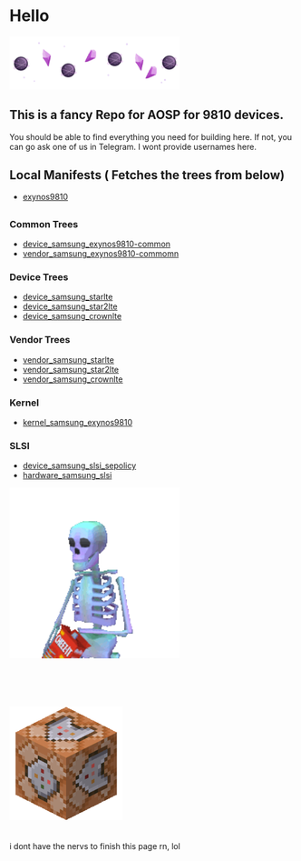 # Hello

<img src="https://github.com/Exynos9810Resurrected/.github/blob/main/profile/aestetic.gif?raw=true" width=300px>

## This is a fancy Repo for AOSP for 9810 devices.

You should be able to find everything you need for building here. If not, you can go ask one of us in Telegram. I wont provide usernames here.

## Local Manifests ( Fetches the trees from below)
- [exynos9810](https://github.com/Exynos9810Resurrected/local_manifests/)
##

### Common Trees

- [device_samsung_exynos9810-common](https://github.com/Exynos9810Resurrected/device_samsung_exynos9810-common/)
- [vendor_samsung_exynos9810-commomn](https://github.com/Exynos9810Resurrected/vendor_samsung_exynos9810-common/)

### Device Trees

- [device_samsung_starlte](https://github.com/Exynos9810Resurrected/device_samsung_starlte/)
- [device_samsung_star2lte](https://github.com/Exynos9810Resurrected/device_samsung_star2lte/)
- [device_samsung_crownlte](https://github.com/Exynos9810Resurrected/device_samsung_crownlte/)

### Vendor Trees

- [vendor_samsung_starlte](https://github.com/Exynos9810Resurrected/vendor_samsung_starlte/)
- [vendor_samsung_star2lte](https://github.com/Exynos9810Resurrected/vendor_samsung_star2lte/)
- [vendor_samsung_crownlte](https://github.com/Exynos9810Resurrected/vendor_samsung_crownlte/)

### Kernel
- [kernel_samsung_exynos9810](https://github.com/Exynos9810Resurrected/kernel_samsung_exynos9810/)

### SLSI
- [device_samsung_slsi_sepolicy](https://github.com/Exynos9810Resurrected/device_samsung_slsi_sepolicy/)
- [hardware_samsung_slsi](https://github.com/Exynos9810Resurrected/hardware_samsung_slsi/)

<img src="https://github.com/Exynos9810Resurrected/.github/blob/main/profile/funnyskeleton.gif?raw=true" width=300px><br /><br /><br /><br /><br />

<img src="https://github.com/Exynos9810Resurrected/.github/raw/main/profile/commandblock.webp" width=200px>
<br /><br /><br />
i dont have the nervs to finish this page rn, lol
